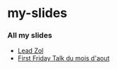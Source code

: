 # my-slides

### All my slides

  * [Lead Zol](http://oziks.fr/my-slides/slide/lead-zol/)
  * [First Friday Talk du mois d'aout](http://oziks.fr/my-slides/slide/fft-aout/)
